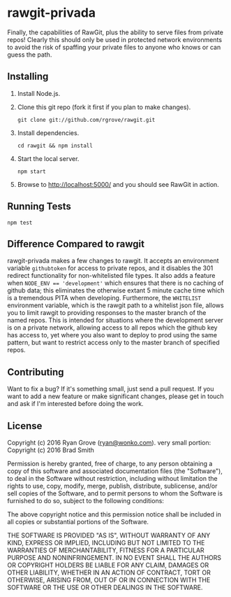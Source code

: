 # rawgit-privada
Finally, the capabilities of RawGit, plus the ability to serve files from
private repos!  Clearly this should only be used in protected network
environments to avoid the risk of spaffing your private files to anyone who
knows or can guess the path.


## Installing

1.  Install Node.js.

2.  Clone this git repo (fork it first if you plan to make changes).

        git clone git://github.com/rgrove/rawgit.git

3.  Install dependencies.

        cd rawgit && npm install

4.  Start the local server.

        npm start

5.  Browse to <http://localhost:5000/> and you should see RawGit in action.

## Running Tests

```
npm test
```

## Difference Compared to rawgit
rawgit-privada makes a few changes to rawgit.  It accepts an environment variable
`githubtoken` for access to private repos, and it disables the 301 redirect
functionality for non-whitelisted file types.  It also adds a feature when
`NODE_ENV == 'development'` which ensures that there is no caching of github
data; this eliminates the otherwise extant 5 minute cache time which is a tremendous
PITA when developing.  Furthermore, the `WHITELIST` environment variable, which
is the rawgit path to a whitelist json file, allows you to limit rawgit to providing
responses to the master branch of the named repos.  This is intended for situations
where the development server is on a private network, allowing access to all repos
which the github key has access to, yet where you also want to deploy to prod using
the same pattern, but want to restrict access only to the master branch of specified
repos.


## Contributing

Want to fix a bug? If it's something small, just send a pull request. If you
want to add a new feature or make significant changes, please get in touch and
ask if I'm interested before doing the work.

## License

Copyright (c) 2016 Ryan Grove (ryan@wonko.com).
very small portion: Copyright (c) 2016 Brad Smith

Permission is hereby granted, free of charge, to any person obtaining a copy of
this software and associated documentation files (the "Software"), to deal in
the Software without restriction, including without limitation the rights to
use, copy, modify, merge, publish, distribute, sublicense, and/or sell copies of
the Software, and to permit persons to whom the Software is furnished to do so,
subject to the following conditions:

The above copyright notice and this permission notice shall be included in all
copies or substantial portions of the Software.

THE SOFTWARE IS PROVIDED "AS IS", WITHOUT WARRANTY OF ANY KIND, EXPRESS OR
IMPLIED, INCLUDING BUT NOT LIMITED TO THE WARRANTIES OF MERCHANTABILITY, FITNESS
FOR A PARTICULAR PURPOSE AND NONINFRINGEMENT. IN NO EVENT SHALL THE AUTHORS OR
COPYRIGHT HOLDERS BE LIABLE FOR ANY CLAIM, DAMAGES OR OTHER LIABILITY, WHETHER
IN AN ACTION OF CONTRACT, TORT OR OTHERWISE, ARISING FROM, OUT OF OR IN
CONNECTION WITH THE SOFTWARE OR THE USE OR OTHER DEALINGS IN THE SOFTWARE.
